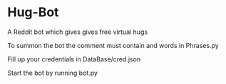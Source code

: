 # Hug-Bot
A Reddit bot which gives gives free virtual hugs

To summon the bot the comment must contain and words in Phrases.py

Fill up your credentials in DataBase/cred.json

Start the bot by running bot.py
